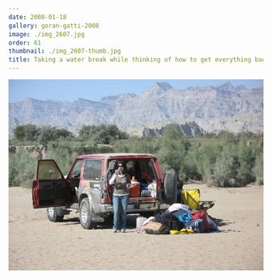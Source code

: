 ```yaml
---
date: 2008-01-18
gallery: goran-gatti-2008
image: ./img_2607.jpg
order: 61
thumbnail: ./img_2607-thumb.jpg
title: Taking a water break while thinking of how to get everything back in the Jeep!
---
```


![Taking a water break while thinking of how to get everything back in the Jeep!](./img_2607.jpg)